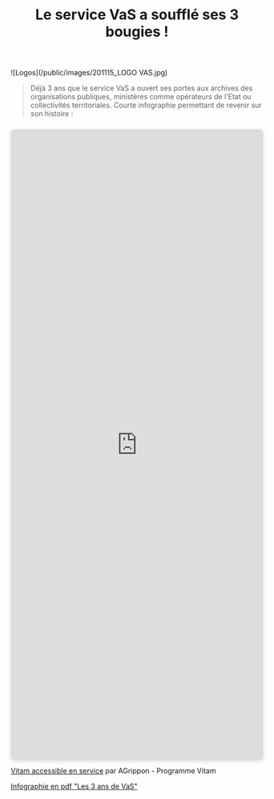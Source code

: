 ﻿---
layout: post
title: Le service VaS a soufflé ses 3 bougies !
---

![Logos](/public/images/201115_LOGO VAS.jpg)
> Déjà 3 ans que le service VaS a ouvert ses portes aux archives des organisations publiques, ministères comme opérateurs de l'Etat ou collectivités territoriales. Courte infographie permettant de revenir sur son histoire :

<div style="position: relative; width: 100%; height: 0; padding-top: 250.0000%;
 padding-bottom: 0; box-shadow: 0 2px 8px 0 rgba(63,69,81,0.16); margin-top: 1.6em; margin-bottom: 0.9em; overflow: hidden;
 border-radius: 8px; will-change: transform;">
  <iframe loading="lazy" style="position: absolute; width: 100%; height: 100%; top: 0; left: 0; border: none; padding: 0;margin: 0;"
    src="https://www.canva.com/design/DAGSPs11jKY/a54q3845blnoykCjTQH1-Q/view?embed" allowfullscreen="allowfullscreen" allow="fullscreen">
  </iframe>
</div>
<a href="https:&#x2F;&#x2F;www.canva.com&#x2F;design&#x2F;DAGSPs11jKY&#x2F;a54q3845blnoykCjTQH1-Q&#x2F;view?utm_content=DAGSPs11jKY&amp;utm_campaign=designshare&amp;utm_medium=embeds&amp;utm_source=link" target="_blank" rel="noopener">Vitam accessible en service</a> par AGrippon - Programme Vitam

<br>

[Infographie en pdf "Les 3 ans de VaS"](/ressources/RefCourant/VaS_3ans.pdf)